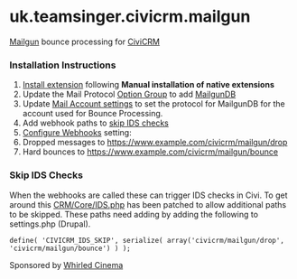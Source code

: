 uk.teamsinger.civicrm.mailgun
==========================

[Mailgun](http://www.mailgun.com/) bounce processing for [CiviCRM](https://civicrm.org/)

### Installation Instructions
1. [Install extension](http://wiki.civicrm.org/confluence/display/CRMDOC/Extensions#Extensions-Installinganewextension) following **Manual installation of native extensions**
2. Update the Mail Protocol [Option Group](https://www.example.com/civicrm/admin/options?reset=1) to add [MailgunDB](https://raw.githubusercontent.com/teamsinger/uk.teamsinger.civicrm.mailgun/master/documentation/mailgundb-option-group.png)
3. Update [Mail Account settings](https://www.example.com/civicrm/admin/mailSettings?reset=1) to set the protocol for MailgunDB for the account used for Bounce Processing.
3. Add webhook paths to [skip IDS checks](#user-content-skip-ids-checks)
4. [Configure Webhooks](https://documentation.mailgun.com/api-webhooks.html#webhooks) setting:
 1. Dropped messages to https://www.example.com/civicrm/mailgun/drop
 2. Hard bounces to https://www.example.com/civicrm/mailgun/bounce

### Skip IDS Checks

When the webhooks are called these can trigger IDS checks in Civi. To get around this [CRM/Core/IDS.php](https://github.com/civicrm/civicrm-core/blob/master/CRM/Core/IDS.php) has been patched to allow additional paths to be skipped. These paths need adding by adding the following to settings.php (Drupal).
```
define( 'CIVICRM_IDS_SKIP', serialize( array('civicrm/mailgun/drop', 'civicrm/mailgun/bounce') ) );
```

Sponsored by [Whirled Cinema](https://www.whirledcinema.com)

